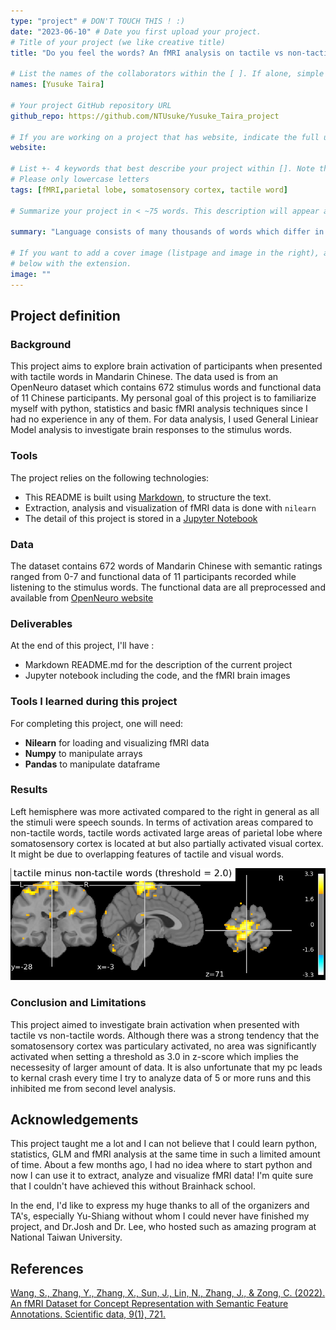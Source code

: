 ```yaml
---
type: "project" # DON'T TOUCH THIS ! :)
date: "2023-06-10" # Date you first upload your project.
# Title of your project (we like creative title)
title: "Do you feel the words? An fMRI analysis on tactile vs non-tactile words in Mandarin Chinese"

# List the names of the collaborators within the [ ]. If alone, simple put your name within []
names: [Yusuke Taira]

# Your project GitHub repository URL
github_repo: https://github.com/NTUsuke/Yusuke_Taira_project

# If you are working on a project that has website, indicate the full url including "https://" below or leave it empty.
website:

# List +- 4 keywords that best describe your project within []. Note that the project summary also involves a number of key words. Those are listed on top of the [github repository](https://github.com/PSY6983-2021/project_template), click `manage topics`.
# Please only lowercase letters
tags: [fMRI,parietal lobe, somatosensory cortex, tactile word]

# Summarize your project in < ~75 words. This description will appear at the top of your page and on the list page with other projects..

summary: "Language consists of many thousands of words which differ in meaning and syntactic category. Some words may refer to reletevely touchable, hence concrete aspects of the world while others are abstract in meaning which do not have physical references. But which brain areas are associated with tactile word processing? This project aims to investigate brain activation of participants when listening to tactile vs non-tactile word stimuli. The preliminary result shows that large areas of parietal lobe is particularly activated to tactile words compared to non-tactile words"

# If you want to add a cover image (listpage and image in the right), add it to your directory and indicate the name
# below with the extension.
image: ""
---
```

<!-- This is an html comment and this won't appear in the rendered page. You are now editing the "content" area, the core of your description. Everything that you can do in markdown is allowed below. We added a couple of comments to guide your through documenting your progress. -->

## Project definition

### Background

This project aims to explore brain activation of participants when presented with tactile words in Mandarin Chinese. The data used is from an OpenNeuro dataset which contains 672 stimulus words and functional data of 11 Chinese participants. My personal goal of this project is to familiarize myself with python, statistics and basic fMRI analysis techniques since I had no experience in any of them. For data analysis, I used General Liniear Model analysis to investigate brain responses to the stimulus words.


### Tools

The project relies on the following technologies:
 * This README is built using [Markdown](https://guides.github.com/features/mastering-markdown/), to structure the text.
 * Extraction, analysis and visualization of fMRI data is done with `nilearn`
 * The detail of this project is stored in a [Jupyter Notebook](https://jupyter.org/index.html)

### Data

The dataset contains 672 words of Mandarin Chinese with semantic ratings ranged from 0-7 and functional data of 11 participants recorded while listening to the stimulus words.
The functional data are all preprocessed and available from [OpenNeuro website](https://openneuro.org/datasets/ds004301/versions/1.0.2)

### Deliverables

At the end of this project, I'll have :

 * Markdown README.md for the description of the current project
 * Jupyter notebook including the code, and the fMRI brain images

### Tools I learned during this project
 For completing this project, one will need:
 * **Nilearn** for loading and visualizing fMRI data
 * **Numpy** to manipulate arrays
 * **Pandas** to manipulate dataframe

### Results

Left hemisphere was more activated compared to the right in general as all the stimuli were speech sounds. 
In terms of activation areas compared to non-tactile words, tactile words activated large areas of parietal lobe where somatosensory cortex is located at but also partially activated visual cortex. It might be due to overlapping features of tactile and visual words.


![Alt text](fmri_tactile.png)

### Conclusion and Limitations

This project aimed to investigate brain activation when presented with tactile vs non-tactile words. Although there was a strong tendency that the somatosensory cortex was particulary activated, no area was significantly activated when setting a threshold as 3.0 in z-score which implies the necessesity of larger amount of data.  It is also unfortunate that my pc leads to kernal crash every time I try to analyze data of 5 or more runs and this inhibited me from second level analysis.

## Acknowledgements
This project taught me a lot and I can not believe that I could learn python, statistics, GLM and fMRI analysis at the same time in such a limited amount of time. About a few months ago, I had no idea where to start python and now I can use it to extract, analyze and visualize fMRI data! I'm quite sure that I couldn't have achieved this without Brainhack school.

In the end, I'd like to express my huge thanks to all of the organizers and TA's, especially Yu-Shiang without whom I could never have finished my project, and Dr.Josh and Dr. Lee, who hosted such as amazing program at National Taiwan University.

## References
[Wang, S., Zhang, Y., Zhang, X., Sun, J., Lin, N., Zhang, J., & Zong, C. (2022). An fMRI Dataset for Concept Representation with Semantic Feature Annotations. Scientific data, 9(1), 721.](https://doi.org/10.1038/s41597-022-01840-2)
